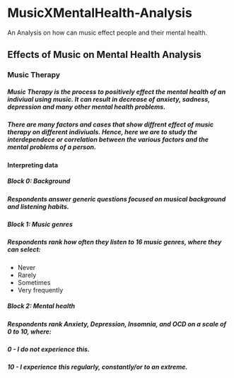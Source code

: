# MusicXMentalHealth-Analysis
An Analysis on how can music effect people and their mental health.
## Effects of Music on Mental Health Analysis

### Music Therapy
##### Music Therapy is the process to positively effect the mental health of an indiviual using music. It can result in decrease of anxiety, sadness, depression and many other mental health problems.
##### There are many factors and cases that show diffrent effect of music therapy on different indiviuals. Hence, here we are to study the interdependece or correlation between the various factors and the mental problems of a person.

#### Interpreting data
##### Block 0: Background
##### Respondents answer generic questions focused on musical background and listening habits.

##### Block 1: Music genres
##### Respondents rank how often they listen to 16 music genres, where they can select:
<ul>
<li>Never</li>
<li>Rarely</li>
<li>Sometimes</li>
<li>Very frequently</li>
</ul>

##### Block 2: Mental health
##### Respondents rank Anxiety, Depression, Insomnia, and OCD on a scale of 0 to 10, where:

##### 0 - I do not experience this.
##### 10 - I experience this regularly, constantly/or to an extreme.


